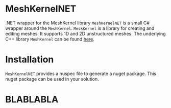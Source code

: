 # MeshKernelNET
.NET wrapper for the MeshKernel library
`MeshKernelNET` is a  small C# wrapper around the `MeshKernel`. `MeskKernel` is a library for creating and editing meshes. It supports 1D and 2D unstructured meshes.
The underlying C++ library `MeshKernel` can be found [here](https://github.com/Deltares/MeshKernel).

# Installation
`MeshKernelNET` provides a nuspec file to generate a nuget package. This nuget package can be used in your solution.

# BLABLABLA
